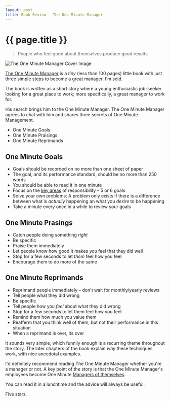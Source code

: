 ```yaml
---
layout: post
title: Book Review – The One Minute Manager
---
```


# {{ page.title }}

> People who feel good about themselves produce good results

![The One Minute Manager Cover Image](http://garethrees.co.uk/images/posts/the-one-minute-manager.jpg)

[The One Minute Manager](http://www.amazon.co.uk/dp/0007107927) is a _tiny_ (less than 100 pages) little book with just three simple steps to become a great manager. I'm sold.

The book is written as a short story where a young enthusiastic job-seeker looking for a great place to work; more specifically, a great manager to work for.

His search brings him to the One Minute Manager. The One Minute Manager agrees to chat with him and shares three secrets of One Minute Management.

- One Minute Goals
- One Minute Praisings
- One Minute Reprimands

## One Minute Goals

- Goals should be recorded on no more than one sheet of paper
- The goal, and its performance standard, should be no more than 250 words
- You should be able to read it in one minute
- Focus on the [key areas](http://en.wikipedia.org/wiki/Pareto_principle) of responsibility – 5 or 6 goals
- Solve your own problems: A problem only exists if there is a difference between what is _actually_ happening an what you _desire_ to be happening
- Take a minute every once in a while to review your goals

## One Minute Prasings

- Catch people doing something _right_
- Be specific
- Praise them immediately
- Let people know how good it makes _you_ feel that they did well
- Stop for a few seconds to let _them_ feel how you feel
- Encourage them to do more of the same

## One Minute Reprimands

- Reprimand people immediately – don't wait for monthly/yearly reviews
- Tell people what they did wrong
- Be specific
- Tell people how you _feel_ about what they did wrong
- Stop for a few seconds to let them feel how you feel
- Remind them how much you value them
- Reafferm that you think well of them, but not their performance in this situation
- When a reprimand is over, its over

It sounds very simple, which funnily enough is a recurring theme throughout the story. The later chapters of the book explain _why_ these techniques work, with nice anecdotal examples.

I'd definitely recommend reading The One Minute Manager whether you're a manager or not. A key point of the story is that the One Minute Manager's employees become One Minute [Managers of themselves](http://37signals.com/svn/posts/1430-hire-managers-of-one).

You can read it in a lunchtime and the advice will always be useful.

Five stars.
